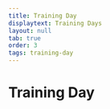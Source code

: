 ```yaml
---
title: Training Day
displaytext: Training Days 
layout: null
tab: true
order: 3
tags: training-day
---
```


# Training Day
